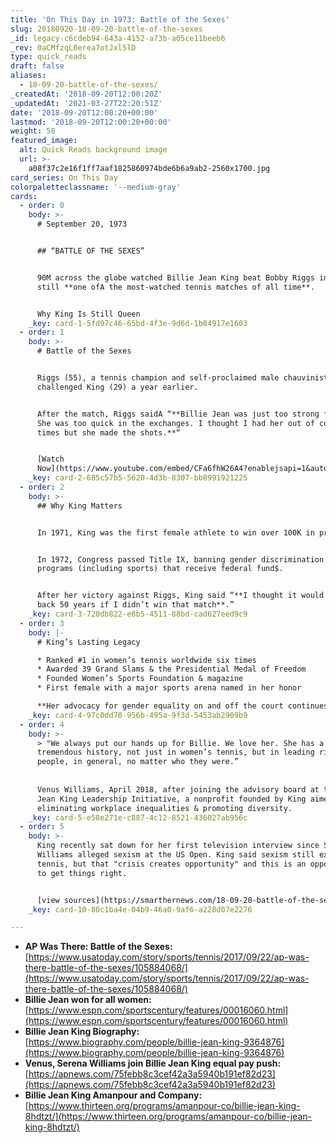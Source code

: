 ```yaml
---
title: 'On This Day in 1973: Battle of the Sexes'
slug: 20180920-18-09-20-battle-of-the-sexes
_id: legacy-c6cdeb94-643a-4152-a73b-a05ce11beeb6
_rev: 0aCMfzqL0erea7otJxl5lD
type: quick_reads
draft: false
aliases:
  - 18-09-20-battle-of-the-sexes/
_createdAt: '2018-09-20T12:00:20Z'
_updatedAt: '2021-03-27T22:20:51Z'
date: '2018-09-20T12:00:20+00:00'
lastmod: '2018-09-20T12:00:20+00:00'
weight: 50
featured_image:
  alt: Quick Reads background image
  url: >-
    a08f37c2e16f1ff7aaf1825860974bde6b6a9ab2-2560x1700.jpg
card_series: On This Day
colorpaletteclassname: '--medium-gray'
cards:
  - order: 0
    body: >-
      # September 20, 1973


      ## “BATTLE OF THE SEXES”


      90M across the globe watched Billie Jean King beat Bobby Riggs in what is
      still **one ofA the most-watched tennis matches of all time**.


      Why King Is Still Queen
    _key: card-1-5fd97c46-65bd-4f3e-9d6d-1b84917e1603
  - order: 1
    body: >-
      # Battle of the Sexes


      Riggs (55), a tennis champion and self-proclaimed male chauvinist,
      challenged King (29) a year earlier.


      After the match, Riggs saidA “**Billie Jean was just too strong for me.
      She was too quick in the exchanges. I thought I had her out of court many
      times but she made the shots.**“


      [Watch
      Now](https://www.youtube.com/embed/CFa6fhW26A4?enablejsapi=1&autoplay=1&rel=0)
    _key: card-2-685c57b5-5620-4d3b-8307-bb8991921225
  - order: 2
    body: >-
      ## Why King Matters


      In 1971, King was the first female athlete to win over 100K in prizes.


      In 1972, Congress passed Title IX, banning gender discrimination in school
      programs (including sports) that receive federal fund$.


      After her victory against Riggs, King said “**I thought it would set us
      back 50 years if I didn’t win that match**.”
    _key: card-3-720db822-e8b5-4511-88bd-cad627eed9c9
  - order: 3
    body: |-
      # King’s Lasting Legacy

      * Ranked #1 in women’s tennis worldwide six times
      * Awarded 39 Grand Slams & the Presidential Medal of Freedom
      * Founded Women’s Sports Foundation & magazine
      * First female with a major sports arena named in her honor

      **Her advocacy for gender equality on and off the court continues.**
    _key: card-4-97c0dd70-956b-495a-9f3d-5453ab2909b9
  - order: 4
    body: >-
      > "We always put our hands up for Billie. We love her. She has a
      tremendous history, not just in women’s tennis, but in leading rights for
      people, in general, no matter who they were.”  
        
        
      Venus Williams, April 2018, after joining the advisory board at the Billie
      Jean King Leadership Initiative, a nonprofit founded by King aimed at
      eliminating workplace inequalities & promoting diversity.
    _key: card-5-e58e271e-c887-4c12-8521-436027ab956c
  - order: 5
    body: >-
      King recently sat down for her first television interview since Serena
      Williams alleged sexism at the US Open. King said sexism still exists in
      tennis, but that "crisis creates opportunity" and this is an opportunity
      to get things right.


      [view sources](https://smarthernews.com/18-09-20-battle-of-the-sexes/)
    _key: card-10-80c1ba4e-04b9-46a0-9af6-a228d07e2276

---
```

* **AP Was There: Battle of the Sexes:** [https://www.usatoday.com/story/sports/tennis/2017/09/22/ap-was-there-battle-of-the-sexes/105884068/](https://www.usatoday.com/story/sports/tennis/2017/09/22/ap-was-there-battle-of-the-sexes/105884068/)
* **Billie Jean won for all women:** [https://www.espn.com/sportscentury/features/00016060.html](https://www.espn.com/sportscentury/features/00016060.html)
* **Billie Jean King Biography:**  
[https://www.biography.com/people/billie-jean-king-9364876](https://www.biography.com/people/billie-jean-king-9364876)
* **Venus, Serena Williams join Billie Jean King equal pay push:** [https://apnews.com/75febb8c3cef42a3a5940b191ef82d23](https://apnews.com/75febb8c3cef42a3a5940b191ef82d23)
* **Billie Jean King Amanpour and Company:**  
[https://www.thirteen.org/programs/amanpour-co/billie-jean-king-8hdtzt/](https://www.thirteen.org/programs/amanpour-co/billie-jean-king-8hdtzt/)
